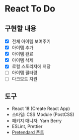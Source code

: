 # React To Do

## 구현할 내용

- [x] 전체 아이템 보여주기
- [x] 아이템 추가
- [x] 아이템 완료
- [x] 아이템 삭제
- [x] 로컬 스토리지에 저장
- [ ] 아이템 필터링
- [ ] 다크모드 지원

## 도구

- React 18 (Create React App)
- 스타일: CSS Module (PostCSS)
- 패키지 매니저: Yarn Berry
- ESLint, Prettier
- [Pretendard 폰트](https://github.com/orioncactus/pretendard)
